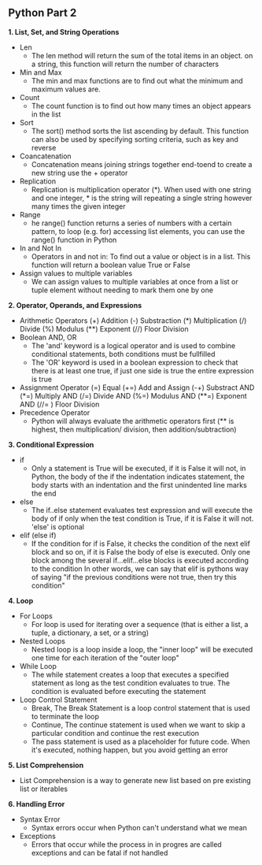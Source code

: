 ## Python Part 2

**1. List, Set, and String Operations**
- Len 
  * The len method will return the sum of the total items in an object. on a string, this function will return the number of characters
- Min and Max
  * The min and max functions are to find out what the minimum and maximum values are.
- Count
  * The count function is to find out how many times an object appears in the list
- Sort
  * The sort() method sorts the list ascending by default. This function can also be used by specifying sorting criteria, such as key and reverse
- Coancatenation
  * Concatenation means joining strings together end-toend to create a new string use the + operator 
- Replication
  * Replication is multiplication operator (*). When used with one string and one integer, * is the string will repeating a single string however many times the given integer
- Range
  * he range() function returns a series of numbers with a certain pattern, to loop (e.g. for) accessing list elements, you can use the range() function in Python
- In and Not In
  * Operators in and not in: To find out a value or object is in a list. This
function will return a boolean value True or False
- Assign values to multiple variables
  * We can assign values to multiple variables at once from a list or tuple element without needing to mark them one by one

**2. Operator, Operands, and Expressions**
- Arithmetic Operators
  (+) Addition 
  (-) Substraction
  (*) Multiplication
  (/) Divide
  (%) Modulus
  (**) Exponent
  (//) Floor Division
 - Boolean AND, OR
   * The 'and' keyword is a logical operator and is used to combine conditional statements, both conditions must be fullfilled
   * The 'OR' keyword is used in a boolean expression to check that there is at least one true, if just one side is true the entire expression is true
 - Assignment Operator
  (=) Equal
  (+=) Add and Assign 
  (-+) Substract AND
  (*=) Multiply AND
  (/=) Divide AND
  (%=) Modulus AND
  (**=) Exponent AND
  (//= ) Floor Division
 - Precedence Operator
   * Python will always evaluate the arithmetic operators first (** is highest, then multiplication/ division, then addition/subtraction)

**3. Conditional Expression**
 - if
   * Only a statement is True will be executed, if it is False it will not, in Python, the body of the if the indentation indicates statement, the body starts with an indentation and the first unindented line marks the end
 - else
   * The if..else statement evaluates test expression and will execute the body of if only when the test condition is True, if it is False it will not. 'else' is optional
 - elif (else if)
   * If the condition for if is False, it checks the condition of the next elif block and so on, if it is False the body of else is executed. Only one block among the several if...elif...else blocks is executed according to the condition In other words, we can say that elif is pythons way of saying "if the previous conditions were not true, then try this condition"
  
**4. Loop**
 - For Loops
   * For loop is used for iterating over a sequence (that is either a list, a tuple, a dictionary, a set, or a string)
 - Nested Loops
   * Nested loop is a loop inside a loop, the "inner loop" will be executed one time for each iteration of the "outer loop"
 - While Loop
   * The while statement creates a loop that executes a specified statement as long as the test condition evaluates to true. The condition is evaluated before executing the statement 
 - Loop Control Statement
   * Break, The Break Statement is a loop control statement that is used to terminate the loop
   * Continue, The continue statement is used when we want to skip a particular condition and continue the rest execution
   * The pass statement is used as a placeholder for future code. When it's executed, nothing happen, but you avoid getting an error
  
**5. List Comprehension**  
 - List Comprehension is a way to generate new list based on pre existing list or iterables
 
**6. Handling Error**
 - Syntax Error
   * Syntax errors occur when Python can't understand what we mean
 - Exceptions
   * Errors that occur while the process in in progres are called exceptions and can be fatal if not handled
  


  
